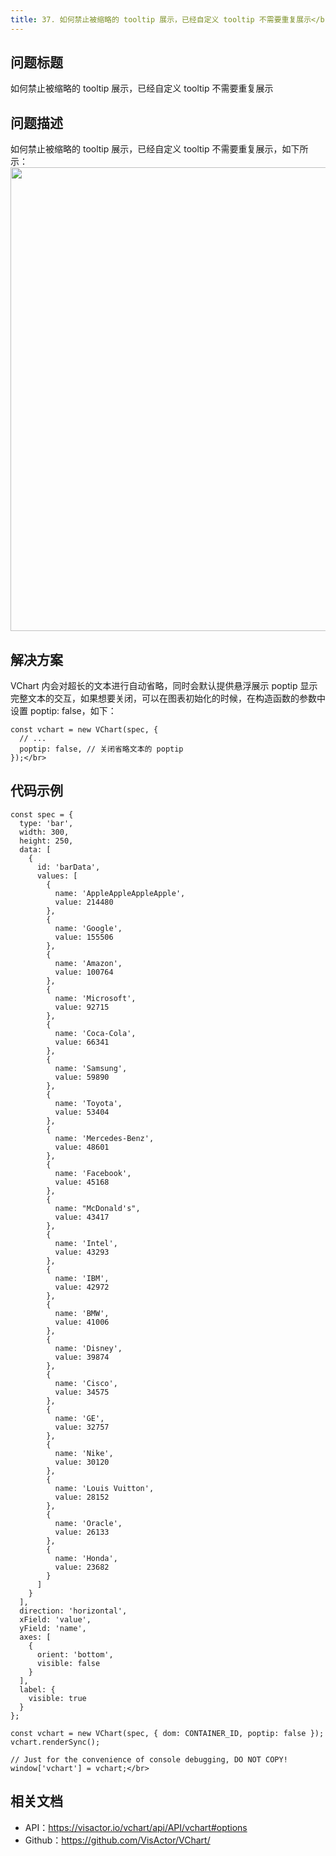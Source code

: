 ```yaml
---
title: 37. 如何禁止被缩略的 tooltip 展示，已经自定义 tooltip 不需要重复展示</br>
---
```

## 问题标题

如何禁止被缩略的 tooltip 展示，已经自定义 tooltip 不需要重复展示</br>


## 问题描述

如何禁止被缩略的 tooltip 展示，已经自定义 tooltip 不需要重复展示，如下所示：</br>
<img src='https://cdn.jsdelivr.net/gh/xuanhun/articles/visactor/img/CTNDb8GJ8o1LgvxYCMgc519ynHg.gif' alt='' width='574' height='742'>

## 解决方案 

VChart 内会对超长的文本进行自动省略，同时会默认提供悬浮展示 poptip 显示完整文本的交互，如果想要关闭，可以在图表初始化的时候，在构造函数的参数中设置 poptip: false，如下：</br>


```
const vchart = new VChart(spec, { 
  // ...
  poptip: false, // 关闭省略文本的 poptip
});</br>
```


## 代码示例  

```
const spec = {
  type: 'bar',
  width: 300,
  height: 250,
  data: [
    {
      id: 'barData',
      values: [
        {
          name: 'AppleAppleAppleApple',
          value: 214480
        },
        {
          name: 'Google',
          value: 155506
        },
        {
          name: 'Amazon',
          value: 100764
        },
        {
          name: 'Microsoft',
          value: 92715
        },
        {
          name: 'Coca-Cola',
          value: 66341
        },
        {
          name: 'Samsung',
          value: 59890
        },
        {
          name: 'Toyota',
          value: 53404
        },
        {
          name: 'Mercedes-Benz',
          value: 48601
        },
        {
          name: 'Facebook',
          value: 45168
        },
        {
          name: "McDonald's",
          value: 43417
        },
        {
          name: 'Intel',
          value: 43293
        },
        {
          name: 'IBM',
          value: 42972
        },
        {
          name: 'BMW',
          value: 41006
        },
        {
          name: 'Disney',
          value: 39874
        },
        {
          name: 'Cisco',
          value: 34575
        },
        {
          name: 'GE',
          value: 32757
        },
        {
          name: 'Nike',
          value: 30120
        },
        {
          name: 'Louis Vuitton',
          value: 28152
        },
        {
          name: 'Oracle',
          value: 26133
        },
        {
          name: 'Honda',
          value: 23682
        }
      ]
    }
  ],
  direction: 'horizontal',
  xField: 'value',
  yField: 'name',
  axes: [
    {
      orient: 'bottom',
      visible: false
    }
  ],
  label: {
    visible: true
  }
};

const vchart = new VChart(spec, { dom: CONTAINER_ID, poptip: false });
vchart.renderSync();

// Just for the convenience of console debugging, DO NOT COPY!
window['vchart'] = vchart;</br>
```
## 相关文档

*  API：https://visactor.io/vchart/api/API/vchart#options</br>
*  Github：https://github.com/VisActor/VChart/</br>



